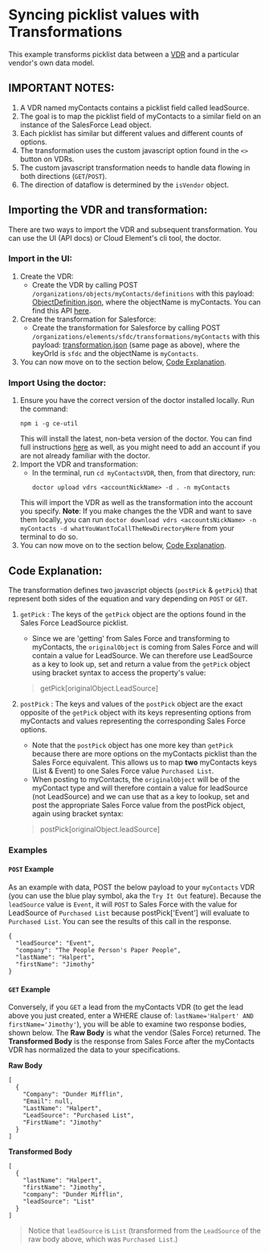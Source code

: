 # Syncing picklist values with Transformations

This example transforms picklist data between a [VDR](https://developers.cloud-elements.com/docs/guides/common-resources/mapping.html) and a particular vendor's own data model. 

## IMPORTANT NOTES:
1. A VDR named myContacts contains a picklist field called leadSource.
2. The goal is to map the picklist field of myContacts to a similar field on an instance of the SalesForce Lead object.
3. Each picklist has similar but different values and different counts of options.
4. The transformation uses the custom javascript option found in the `<>` button on VDRs.
5. The custom javascript transformation needs to handle data flowing in both directions (`GET`/`POST`).
6. The direction of dataflow is determined by the `isVendor` object.

## Importing the VDR and transformation:
There are two ways to import the VDR and subsequent transformation. You can use the UI (API docs) or Cloud Element's cli tool, the doctor.

### Import in the UI:
1. Create the VDR:
    * Create the VDR by calling POST `/organizations/objects/myContacts/definitions` with this payload: [ObjectDefinition.json](myContacts/definition/ObjectDefinition.json), where the objectName is myContacts. You can find this API [here](https://my-staging.cloudelements.io/api-docs/platform/organizations).
2. Create the transformation for Salesforce:
    * Create the transformation for Salesforce by calling POST `/organizations/elements/sfdc/transformations/myContacts` with this payload: [transformation.json](myContacts/transformation/sfdc/transformation.json) (same page as above), where the keyOrId is `sfdc` and the objectName is `myContacts`.
3. You can now move on to the section below, [Code Explanation](code-explanation).

### Import Using the doctor:
1. Ensure you have the correct version of the doctor installed locally. Run the command:
    ```
    npm i -g ce-util
    ```
    This will install the latest, non-beta version of the doctor. You can find full instructions [here](https://www.npmjs.com/package/ce-util) as well, as you might need to add an account if you are not already familiar with the doctor.
2. Import the VDR and transformation:
    * In the terminal, run `cd myContactsVDR`, then, from that directory, run:
        ```
        doctor upload vdrs <accountNickName> -d . -n myContacts
        ```
    This will import the VDR as well as the transformation into the account you specify.
    **Note**: If you make changes the the VDR and want to save them locally, you can run `doctor download vdrs <accountsNickName> -n myContacts -d whatYouWantToCallTheNewDirectoryHere` from your terminal to do so.
3. You can now move on to the section below, [Code Explanation](code-explanation).

## Code Explanation:
The transformation defines two javascript objects (`postPick` & `getPick`) that represent both sides of the equation and vary depending on `POST` or `GET`.

1. `getPick` : The keys of the `getPick` object are the options found in the Sales Force LeadSource picklist. 
    * Since we are 'getting' from Sales Force and transforming to myContacts, the `originalObject` is coming from Sales Force and will contain a value for LeadSource. We can therefore use LeadSource as a key to look up, set and return a value from the `getPick` object using bracket syntax to access the property's value:
    > getPick[originalObject.LeadSource]

2. `postPick` : The keys and values of the `postPick` object are the exact opposite of the `getPick` object with its keys representing options from myContacts and values representing the corresponding Sales Force options.
    * Note that the `postPick` object has one more key than `getPick` because there are more options on the myContacts picklist than the Sales Force equivalent. This allows us to map **two** myContacts keys (List & Event) to one Sales Force value `Purchased List`. 
    * When posting to myContacts, the `originalObject` will be of the myContact type and will therefore contain a value for leadSource (not LeadSource) and we can use that as a key to lookup, set and post the appropriate Sales Force value from the postPick object, again using bracket syntax:
    > postPick[originalObject.leadSource]

### Examples
#### `POST` Example
As an example with data, POST the below payload to your `myContacts` VDR (you can use the blue play symbol, aka the `Try It Out` feature). Because the `leadSource` value is `Event`, it will `POST` to Sales Force with the value for LeadSource of `Purchased List` because postPick['Event'] will evaluate to `Purchased List`. You can see the results of this call in the response.
```
{ 
  "leadSource": "Event",
  "company": "The People Person's Paper People",
  "lastName": "Halpert",
  "firstName": "Jimothy"
}
```
#### `GET` Example
Conversely, if you `GET` a lead from the myContacts VDR (to get the lead above you just created, enter a WHERE clause of: `lastName='Halpert' AND firstName='Jimothy'`), you will be able to examine two response bodies, shown below. The **Raw Body** is what the vendor (Sales Force) returned. The **Transformed Body** is the response from Sales Force after the myContacts VDR has normalized the data to your specifications. 

**Raw Body**
```
[
  {
    "Company": "Dunder Mifflin",
    "Email": null,
    "LastName": "Halpert",
    "LeadSource": "Purchased List",
    "FirstName": "Jimothy"
  }
]
```
**Transformed Body**
```
[
  {
    "lastName": "Halpert",
    "firstName": "Jimothy",
    "company": "Dunder Mifflin",
    "leadSource": "List"
  }
]
```
> Notice that `leadSource` is `List` (transformed from the `LeadSource` of the raw body above, which was `Purchased List`.)